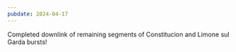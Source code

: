 ```yaml
---
pubdate: 2024-04-17
---
```


Completed downlink of remaining segments of Constitucion and Limone sul Garda bursts!
